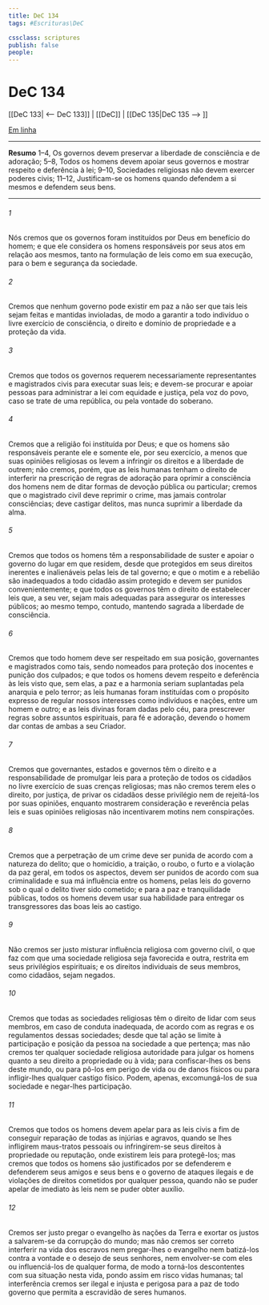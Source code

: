 ```yaml
---
title: DeC 134
tags: #Escrituras\DeC

cssclass: scriptures
publish: false
people:
---
```


# DeC 134
[[DeC 133| <-- DeC 133]] | [[DeC]] | [[DeC 135|DeC 135 --> ]]

[Em linha](https://churchofjesuschrist.org/study/scriptures/dc-testament/dc/134?lang=por)

---
__Resumo__
1–4, Os governos devem preservar a liberdade de consciência e de adoração; 5–8, Todos os homens devem apoiar seus governos e mostrar respeito e deferência à lei; 9–10, Sociedades religiosas não devem exercer poderes civis; 11–12, Justificam-se os homens quando defendem a si mesmos e defendem seus bens.

---
###### 1 
Nós cremos que os governos foram instituídos por Deus em benefício do homem; e que ele considera os homens responsáveis por seus atos em relação aos mesmos, tanto na formulação de leis como em sua execução, para o bem e segurança da sociedade.

###### 2 
Cremos que nenhum governo pode existir em paz a não ser que tais leis sejam feitas e mantidas invioladas, de modo a garantir a todo indivíduo o livre exercício de consciência, o direito e domínio de propriedade e a proteção da vida.

###### 3 
Cremos que todos os governos requerem necessariamente representantes e magistrados civis para executar suas leis; e devem-se procurar e apoiar pessoas para administrar a lei com equidade e justiça, pela voz do povo, caso se trate de uma república, ou pela vontade do soberano.

###### 4 
Cremos que a religião foi instituída por Deus; e que os homens são responsáveis perante ele e somente ele, por seu exercício, a menos que suas opiniões religiosas os levem a infringir os direitos e a liberdade de outrem; não cremos, porém, que as leis humanas tenham o direito de interferir na prescrição de regras de adoração para oprimir a consciência dos homens nem de ditar formas de devoção pública ou particular; cremos que o magistrado civil deve reprimir o crime, mas jamais controlar consciências; deve castigar delitos, mas nunca suprimir a liberdade da alma.

###### 5 
Cremos que todos os homens têm a responsabilidade de suster e apoiar o governo do lugar em que residem, desde que protegidos em seus direitos inerentes e inalienáveis pelas leis de tal governo; e que o motim e a rebelião são inadequados a todo cidadão assim protegido e devem ser punidos convenientemente; e que todos os governos têm o direito de estabelecer leis que, a seu ver, sejam mais adequadas para assegurar os interesses públicos; ao mesmo tempo, contudo, mantendo sagrada a liberdade de consciência.

###### 6 
Cremos que todo homem deve ser respeitado em sua posição, governantes e magistrados como tais, sendo nomeados para proteção dos inocentes e punição dos culpados; e que todos os homens devem respeito e deferência às leis visto que, sem elas, a paz e a harmonia seriam suplantadas pela anarquia e pelo terror; as leis humanas foram instituídas com o propósito expresso de regular nossos interesses como indivíduos e nações, entre um homem e outro; e as leis divinas foram dadas pelo céu, para prescrever regras sobre assuntos espirituais, para fé e adoração, devendo o homem dar contas de ambas a seu Criador.

###### 7 
Cremos que governantes, estados e governos têm o direito e a responsabilidade de promulgar leis para a proteção de todos os cidadãos no livre exercício de suas crenças religiosas; mas não cremos terem eles o direito, por justiça, de privar os cidadãos desse privilégio nem de rejeitá-los por suas opiniões, enquanto mostrarem consideração e reverência pelas leis e suas opiniões religiosas não incentivarem motins nem conspirações.

###### 8 
Cremos que a perpetração de um crime deve ser punida de acordo com a natureza do delito; que o homicídio, a traição, o roubo, o furto e a violação da paz geral, em todos os aspectos, devem ser punidos de acordo com sua criminalidade e sua má influência entre os homens, pelas leis do governo sob o qual o delito tiver sido cometido; e para a paz e tranquilidade públicas, todos os homens devem usar sua habilidade para entregar os transgressores das boas leis ao castigo.

###### 9 
Não cremos ser justo misturar influência religiosa com governo civil, o que faz com que uma sociedade religiosa seja favorecida e outra, restrita em seus privilégios espirituais; e os direitos individuais de seus membros, como cidadãos, sejam negados.

###### 10 
Cremos que todas as sociedades religiosas têm o direito de lidar com seus membros, em caso de conduta inadequada, de acordo com as regras e os regulamentos dessas sociedades; desde que tal ação se limite à participação e posição da pessoa na sociedade a que pertença; mas não cremos ter qualquer sociedade religiosa autoridade para julgar os homens quanto a seu direito a propriedade ou à vida; para confiscar-lhes os bens deste mundo, ou para pô-los em perigo de vida ou de danos físicos ou para infligir-lhes qualquer castigo físico. Podem, apenas, excomungá-los de sua sociedade e negar-lhes participação.

###### 11 
Cremos que todos os homens devem apelar para as leis civis a fim de conseguir reparação de todas as injúrias e agravos, quando se lhes infligirem maus-tratos pessoais ou infringirem-se seus direitos à propriedade ou reputação, onde existirem leis para protegê-los; mas cremos que todos os homens são justificados por se defenderem e defenderem seus amigos e seus bens e o governo de ataques ilegais e de violações de direitos cometidos por qualquer pessoa, quando não se puder apelar de imediato às leis nem se puder obter auxílio.

###### 12 
Cremos ser justo pregar o evangelho às nações da Terra e exortar os justos a salvarem-se da corrupção do mundo; mas não cremos ser correto interferir na vida dos escravos nem pregar-lhes o evangelho nem batizá-los contra a vontade e o desejo de seus senhores, nem envolver-se com eles ou influenciá-los de qualquer forma, de modo a torná-los descontentes com sua situação nesta vida, pondo assim em risco vidas humanas; tal interferência cremos ser ilegal e injusta e perigosa para a paz de todo governo que permita a escravidão de seres humanos.

